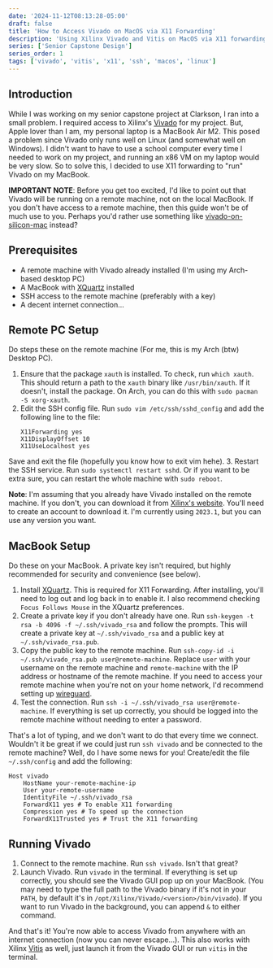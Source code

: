 ```yaml
---
date: '2024-11-12T08:13:28-05:00'
draft: false
title: 'How to Access Vivado on MacOS via X11 Forwarding'
description: 'Using Xilinx Vivado and Vitis on MacOS via X11 forwarding.'
series: ['Senior Capstone Design']
series_order: 1
tags: ['vivado', 'vitis', 'x11', 'ssh', 'macos', 'linux']
---
```


## Introduction
While I was working on my senior capstone project at Clarkson, I ran into a small problem. I required access to Xilinx's [Vivado](https://www.amd.com/en/products/software/adaptive-socs-and-fpgas/vivado.html) for my project. But, Apple lover than I am, my personal laptop is a MacBook Air M2. This posed a problem since Vivado only runs well on Linux (and somewhat well on Windows). I didn't want to have to use a school computer every time I needed to work on my project, and running an x86 VM on my laptop would be very slow. So to solve this, I decided to use X11 forwarding to "run" Vivado on my MacBook.

**IMPORTANT NOTE**: Before you get too excited, I'd like to point out that Vivado will be running on a remote machine, not on the local MacBook. If you don't have access to a remote machine, then this guide won't be of much use to you. Perhaps you'd rather use something like [vivado-on-silicon-mac](https://github.com/ichi4096/vivado-on-silicon-mac) instead?

## Prerequisites
- A remote machine with Vivado already installed (I'm using my Arch-based desktop PC)
- A MacBook with [XQuartz](https://www.xquartz.org/) installed
- SSH access to the remote machine (preferably with a key)
- A decent internet connection...

## Remote PC Setup
Do steps these on the remote machine (For me, this is my Arch (btw) Desktop PC).
1. Ensure that the package `xauth` is installed. To check, run `which xauth`. This should return a path to the `xauth` binary like `/usr/bin/xauth`. If it doesn't, install the package. On Arch, you can do this with `sudo pacman -S xorg-xauth`.
2. Edit the SSH config file. Run `sudo vim /etc/ssh/sshd_config` and add the following line to the file:
    ```
    X11Forwarding yes
    X11DisplayOffset 10
    X11UseLocalhost yes
    ```
Save and exit the file (hopefully you know how to exit vim hehe).
3. Restart the SSH service. Run `sudo systemctl restart sshd`. Or if you want to be extra sure, you can restart the whole machine with `sudo reboot`.

**Note**: I'm assuming that you already have Vivado installed on the remote machine. If you don't, you can download it from [Xilinx's website](https://www.xilinx.com/support/download.html). You'll need to create an account to download it. I'm currently using `2023.1`, but you can use any version you want.

## MacBook Setup
Do these on your MacBook. A private key isn't required, but highly recommended for security and convenience (see below).
1. Install [XQuartz](https://www.xquartz.org/). This is required for X11 Forwarding. After installing, you'll need to log out and log back in to enable it. I also recommend checking `Focus Follows Mouse` in the XQuartz preferences.
2. Create a private key if you don't already have one. Run `ssh-keygen -t rsa -b 4096 -f ~/.ssh/vivado_rsa` and follow the prompts. This will create a private key at `~/.ssh/vivado_rsa` and a public key at `~/.ssh/vivado_rsa.pub`.
3. Copy the public key to the remote machine. Run `ssh-copy-id -i ~/.ssh/vivado_rsa.pub user@remote-machine`. Replace `user` with your username on the remote machine and `remote-machine` with the IP address or hostname of the remote machine. If you need to access your remote machine when you're not on your home network, I'd recommend setting up [wireguard](https://www.wireguard.com/).
4. Test the connection. Run `ssh -i ~/.ssh/vivado_rsa user@remote-machine`. If everything is set up correctly, you should be logged into the remote machine without needing to enter a password.

That's a lot of typing, and we don't want to do that every time we connect. Wouldn't it be great if we could just run `ssh vivado` and be connected to the remote machine? Well, do I have some news for you! Create/edit the file `~/.ssh/config` and add the following:
```
Host vivado
    HostName your-remote-machine-ip
    User your-remote-username
    IdentityFile ~/.ssh/vivado_rsa
    ForwardX11 yes # To enable X11 forwarding
    Compression yes # To speed up the connection
    ForwardX11Trusted yes # Trust the X11 forwarding
```

## Running Vivado
1. Connect to the remote machine. Run `ssh vivado`. Isn't that great?
2. Launch Vivado. Run `vivado` in the terminal. If everything is set up correctly, you should see the Vivado GUI pop up on your MacBook. (You may need to type the full path to the Vivado binary if it's not in your `PATH`, by default it's in `/opt/Xilinx/Vivado/<version>/bin/vivado`). If you want to run Vivado in the background, you can append `&` to either command.

And that's it! You're now able to access Vivado from anywhere with an internet connection (now you can never escape...). This also works with Xilinx [Vitis](https://www.amd.com/en/products/software/adaptive-socs-and-fpgas/vitis.html) as well, just launch it from the Vivado GUI or run `vitis` in the terminal.
